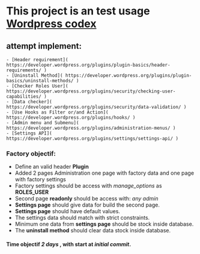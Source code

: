 # This project is an test usage [Wordpress codex](https://developer.wordpress.org/plugins/intro/)

## attempt implement:
    - [Header requirement]( https://developer.wordpress.org/plugins/plugin-basics/header-requirements/ )
    - [Uninstall Method]( https://developer.wordpress.org/plugins/plugin-basics/uninstall-methods/ )
    - [Checker Roles User]( https://developer.wordpress.org/plugins/security/checking-user-capabilities/ )
    - [Data checker]( https://developer.wordpress.org/plugins/security/data-validation/ )
    - [Use Hooks as Filter or/and Action]( https://developer.wordpress.org/plugins/hooks/ )
    - [Admin menu and Submenu]( https://developer.wordpress.org/plugins/administration-menus/ )
    - [Settings API]( https://developer.wordpress.org/plugins/settings/settings-api/ )

### Factory objectif:

- Define an valid header **Plugin**
- Added 2 pages Administration one page with factory data and one page with factory settings
- Factory settings should be access with *manage_options* as **ROLES_USER**
- Second page **readonly** should be access with: *any admin*
- **Settings page** should give data for build the second page.
- **Settings page** should have default values.
- The settings data should match with strict constraints.
- Minimum one data from **settings page** should be stock inside database.
- The **uninstall method** should clear data stock inside database.


#### Time objectif *2 days* , with start at *initial commit*.
